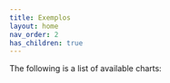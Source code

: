 ```yaml
---
title: Exemplos
layout: home
nav_order: 2
has_children: true
---
```


<p align = "justify">The following is a list of available charts:</p>
